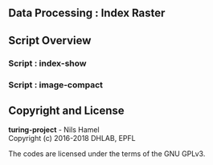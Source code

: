 ## Data Processing : Index Raster

## Script Overview

### Script : index-show

### Script : image-compact

## Copyright and License

**turing-project** - Nils Hamel <br >
Copyright (c) 2016-2018 DHLAB, EPFL

The codes are licensed under the terms of the GNU GPLv3.
